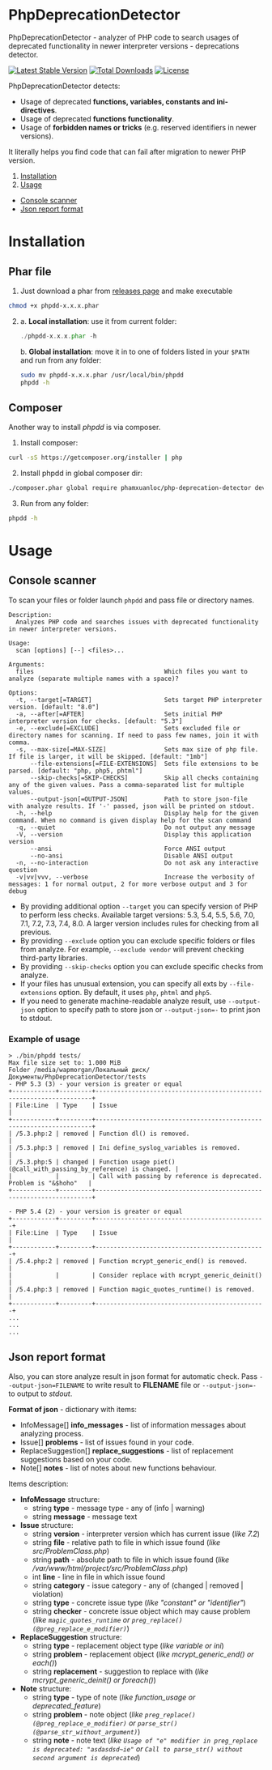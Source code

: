 # PhpDeprecationDetector

PhpDeprecationDetector - analyzer of PHP code to search usages of deprecated functionality in newer interpreter versions - deprecations detector.

[![Latest Stable Version](https://poser.pugx.org/wapmorgan/php-deprecation-detector/v/stable)](https://packagist.org/packages/wapmorgan/php-deprecation-detector)
[![Total Downloads](https://poser.pugx.org/wapmorgan/php-deprecation-detector/downloads)](https://packagist.org/packages/wapmorgan/php-deprecation-detector)
[![License](https://poser.pugx.org/wapmorgan/php-deprecation-detector/license)](https://packagist.org/packages/wapmorgan/php-deprecation-detector)

PhpDeprecationDetector detects:
- Usage of deprecated **functions, variables, constants and ini-directives**.
- Usage of deprecated **functions functionality**.
- Usage of **forbidden names or tricks** (e.g. reserved identifiers in newer versions).

It literally helps you find code that can fail after migration to newer PHP version.

1. [Installation](#installation)
2. [Usage](#usage)
  - [Console scanner](#console-scanner)
  - [Json report format](#json-report-format)

# Installation

## Phar file

1. Just download a phar from [releases page](https://github.com/wapmorgan/PhpDeprecationDetector/releases) and make executable
  ```sh
  chmod +x phpdd-x.x.x.phar
  ```

2. a. **Local installation**: use it from current folder:
    ```php
    ./phpdd-x.x.x.phar -h
    ```

   b. **Global installation**: move it in to one of folders listed in your `$PATH` and run from any folder:
    ```sh
    sudo mv phpdd-x.x.x.phar /usr/local/bin/phpdd
    phpdd -h
    ```

## Composer
Another way to install _phpdd_ is via composer.

1. Install composer:
  ```sh
  curl -sS https://getcomposer.org/installer | php
  ```

2. Install phpdd in global composer dir:
  ```sh
  ./composer.phar global require phamxuanloc/php-deprecation-detector dev-master
  ```

3. Run from any folder:
  ```sh
  phpdd -h
  ```

# Usage
## Console scanner
To scan your files or folder launch `phpdd` and pass file or directory names.

```
Description:
  Analyzes PHP code and searches issues with deprecated functionality in newer interpreter versions.

Usage:
  scan [options] [--] <files>...

Arguments:
  files                                    Which files you want to analyze (separate multiple names with a space)?

Options:
  -t, --target[=TARGET]                    Sets target PHP interpreter version. [default: "8.0"]
  -a, --after[=AFTER]                      Sets initial PHP interpreter version for checks. [default: "5.3"]
  -e, --exclude[=EXCLUDE]                  Sets excluded file or directory names for scanning. If need to pass few names, join it with comma.
  -s, --max-size[=MAX-SIZE]                Sets max size of php file. If file is larger, it will be skipped. [default: "1mb"]
      --file-extensions[=FILE-EXTENSIONS]  Sets file extensions to be parsed. [default: "php, php5, phtml"]
      --skip-checks[=SKIP-CHECKS]          Skip all checks containing any of the given values. Pass a comma-separated list for multiple values.
      --output-json[=OUTPUT-JSON]          Path to store json-file with analyze results. If '-' passed, json will be printed on stdout.
  -h, --help                               Display help for the given command. When no command is given display help for the scan command
  -q, --quiet                              Do not output any message
  -V, --version                            Display this application version
      --ansi                               Force ANSI output
      --no-ansi                            Disable ANSI output
  -n, --no-interaction                     Do not ask any interactive question
  -v|vv|vvv, --verbose                     Increase the verbosity of messages: 1 for normal output, 2 for more verbose output and 3 for debug
```

- By providing additional option `--target` you can specify version of PHP to perform less checks. Available target versions: 5.3, 5.4, 5.5, 5.6, 7.0, 7.1, 7.2, 7.3, 7.4, 8.0. A larger version includes rules for checking from all previous.
- By providing `--exclude` option you can exclude specific folders or files from analyze. For example, `--exclude vendor` will prevent checking third-party libraries.
- By providing `--skip-checks` option you can exclude specific checks from analyze.
- If your files has unusual extension, you can specify all exts by `--file-extensions` option. By default, it uses `php`, `phtml` and `php5`.
- If you need to generate machine-readable analyze result, use `--output-json` option to specify path to store json or `--output-json=-` to print json to stdout.

### Example of usage
```
> ./bin/phpdd tests/
Max file size set to: 1.000 MiB
Folder /media/wapmorgan/Локальный диск/Документы/PhpDeprecationDetector/tests
- PHP 5.3 (3) - your version is greater or equal
+------------+---------+---------------------------------------------------------------------+
| File:Line  | Type    | Issue                                                               |
+------------+---------+---------------------------------------------------------------------+
| /5.3.php:2 | removed | Function dl() is removed.                                           |
| /5.3.php:3 | removed | Ini define_syslog_variables is removed.                             |
| /5.3.php:5 | changed | Function usage piet() (@call_with_passing_by_reference) is changed. |
|            |         | Call with passing by reference is deprecated. Problem is "&$hoho"   |
+------------+---------+---------------------------------------------------------------------+

- PHP 5.4 (2) - your version is greater or equal
+------------+---------+-----------------------------------------------+
| File:Line  | Type    | Issue                                         |
+------------+---------+-----------------------------------------------+
| /5.4.php:2 | removed | Function mcrypt_generic_end() is removed.     |
|            |         | Consider replace with mcrypt_generic_deinit() |
| /5.4.php:3 | removed | Function magic_quotes_runtime() is removed.   |
+------------+---------+-----------------------------------------------+
...
...
...
```

## Json report format
Also, you can store analyze result in json format for automatic check. Pass `--output-json=FILENAME` to write result to **FILENAME** file or `--output-json=-` to output to *stdout*.

**Format of json** - dictionary with items:
- InfoMessage[] **info_messages** - list of information messages about analyzing process.
- Issue[] **problems** - list of issues found in your code.
- ReplaceSuggestion[] **replace_suggestions** - list of replacement suggestions based on your code.
- Note[] **notes** - list of notes about new functions behaviour.

Items description:
- **InfoMessage** structure:
  - string **type** - message type - any of (info | warning)
  - string **message** - message text
- **Issue** structure:
  - string **version** - interpreter version which has current issue (*like 7.2*)
  - string **file** - relative path to file in which issue found (*like src/ProblemClass.php*)
  - string **path** - absolute path to file in which issue found (*like /var/www/html/project/src/ProblemClass.php*)
  - int **line** - line in file in which issue found
  - string **category** - issue category - any of (changed | removed | violation)
  - string **type** - concrete issue type (*like "constant" or "identifier"*)
  - string **checker** - concrete issue object which may cause problem (*like `magic_quotes_runtime` or `preg_replace() (@preg_replace_e_modifier)`*)
- **ReplaceSuggestion** structure:
  - string **type** - replacement object type (*like variable or ini*)
  - string **problem** - replacement object (*like mcrypt_generic_end() or each()*)
  - string **replacement** - suggestion to replace with (*like mcrypt_generic_deinit() or foreach()*)
- **Note** structure:
  - string **type** - type of note (*like function_usage or deprecated_feature*)
  - string **problem** - note object (*like `preg_replace() (@preg_replace_e_modifier)` or `parse_str() (@parse_str_without_argument)`*)
  - string **note** - note text (*like `Usage of "e" modifier in preg_replace is deprecated: "asdasdsd~ie"` or `Call to parse_str() without second argument is deprecated`*)
